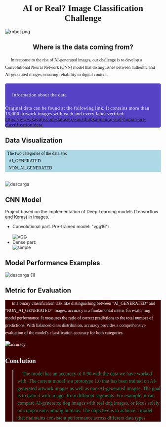 # <h1 style="font-family:verdana; text-align: center;"> AI or Real? Image Classification Challenge </h1>

![robot.png](https://img.freepik.com/premium-photo/arafed-robot-painting-canvas-messy-room-with-window-generative-ai_927978-24454.jpg?w=1060)


## <h2>  <center> Where is the data coming from?</center> </h2>

<div class="alert alert-block alert-info" style="font-size:14px; font-family:verdana; line-height: 1.7em;">
    📌 &nbsp;In response to the rise of AI-generated images, our challenge is to develop a Convolutional Neural Network (CNN) model that distinguishes between authentic and AI-generated images, ensuring reliability in digital content.
</div>

<div style="color:white;
           display:fill;
           border-radius:5px;
           background-color:#5642C5;
           font-size:110%;
           font-family:Verdana;
           letter-spacing:0.5px">

<p style="padding: 10px;
              color:white;">
    <br>
📍Information about the data
    
Original data can be found at the following link. It contains more than 15,000 artwork images with each and every label verified:
https://www.kaggle.com/datasets/kausthubkannan/ai-and-human-art-classification/data    
</p>
</div>


## Data Visualization

<div class="alert alert-block alert-info" style="font-size:14px; font-family:verdana; line-height: 1.7em; background-color: #add8e6; color: #000000;">
    &nbsp; The two categories of the data are:<br>
    🔴AI_GENERATED<br>
    🔴NON_AI_GENERATED<br>
</div>
    <br>

![descarga](https://github.com/AndresMembrillo/AI_image_recognition/assets/145653361/d22477ee-9cfe-4c46-9786-1bc73e068d96)


## CNN Model

Project based on the implementation of Deep Learning models (Tensorflow and Keras) in images.

- Convolutional part. Pre-trained model: "vgg16":
    <br>  
  ![VGG](https://github.com/AndresMembrillo/AI_image_recognition/assets/145653361/154ed276-edf4-47dd-9a0c-f89b5a7a45c5)
    <br>
- Dense part:
    <br>
![simple](https://github.com/AndresMembrillo/AI_image_recognition/assets/145653361/724a7aa4-18e4-4793-b6cc-a04c7344a4ea)


## Model Performance Examples
![descarga (1)](https://github.com/AndresMembrillo/AI_image_recognition/assets/145653361/10a6d7e5-ac38-44ac-b89f-f744f5500ede)


## Metric for Evaluation
<div class="alert alert-block alert-info" style="font-size:14px; font-family:verdana; line-height: 1.7em; background-color: #3c0000; color: #f4f4f4;">
    📌 &nbsp; 
In a binary classification task like distinguishing between "AI_GENERATED" and "NON_AI_GENERATED" images, accuracy is a fundamental metric for evaluating model performance. It measures the ratio of correct predictions to the total number of predictions. With balanced class distribution, accuracy provides a comprehensive evaluation of the model's classification accuracy for both categories.
<br> 
    
![accuracy](https://github.com/AndresMembrillo/AI_image_recognition/assets/145653361/14665aee-4613-46c9-b761-8fd155899a9e)



## Conclution
<blockquote><p style="font-size:16px; color:#159364; font-family:verdana;">💬 
The model has an accuracy of 0.90 with the data we have worked with. The current model is a prototype 1.0 that has been trained on AI-generated artwork images as well as non-AI-generated images. The goal is to train it with images from different segments. For example, it can compare AI-generated dog images with real dog images, or focus solely on comparisons among humans. The objective is to achieve a model that maintains consistent performance across different data types.</p></blockquote>
